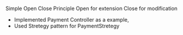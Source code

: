Simple Open Close Principle
Open for extension Close for modification

- Implemented Payment Controller as a example,
- Used Stretegy pattern for PaymentStretegy

